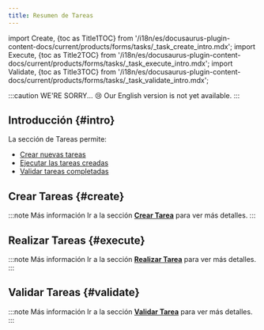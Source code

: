 ```yaml
---
title: Resumen de Tareas
---
```


import Create, {toc as Title1TOC} from '/i18n/es/docusaurus-plugin-content-docs/current/products/forms/tasks/_task_create_intro.mdx';
import Execute, {toc as Title2TOC} from '/i18n/es/docusaurus-plugin-content-docs/current/products/forms/tasks/_task_execute_intro.mdx';
import Validate, {toc as Title3TOC} from '/i18n/es/docusaurus-plugin-content-docs/current/products/forms/tasks/_task_validate_intro.mdx';

:::caution WE'RE SORRY... 😢
Our English version is not yet available.
:::

## Introducción {#intro}
La sección de Tareas permite:
- [Crear nuevas tareas](#create)
- [Ejecutar las tareas creadas](#execute)
- [Validar tareas completadas](#validate)

## Crear Tareas {#create}

<Create/>

:::note Más información
Ir a la sección [**Crear Tarea**](/docs/products/forms/tasks/task_create) para ver más detalles.
:::

## Realizar Tareas {#execute}

<Execute/>

:::note Más información
Ir a la sección [**Realizar Tarea**](/docs/products/forms/tasks/task_execute) para ver más detalles.
:::

## Validar Tareas {#validate}

<Validate/>

:::note Más información
Ir a la sección [**Validar Tarea**](/docs/products/forms/tasks/task_validate) para ver más detalles.
:::